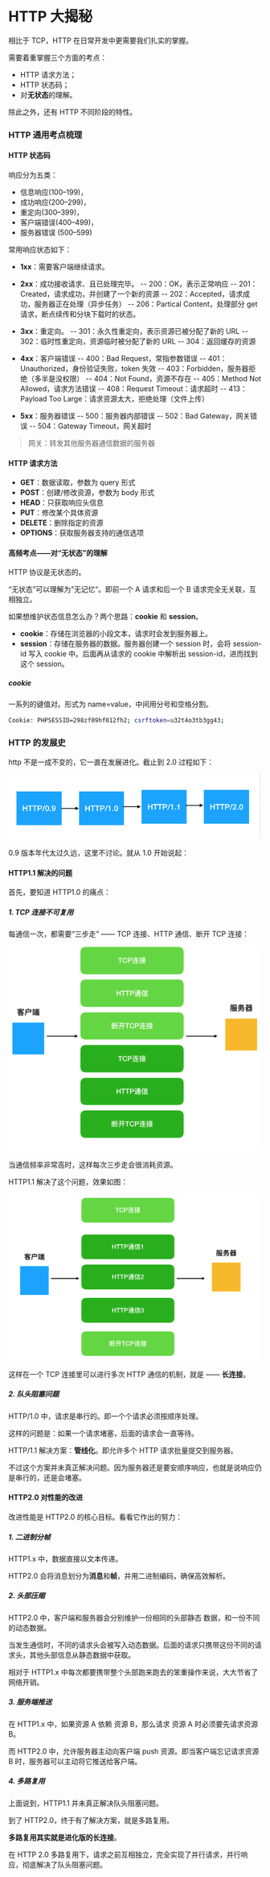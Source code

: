 # HTTP 大揭秘

相比于 TCP，HTTP 在日常开发中更需要我们扎实的掌握。

需要着重掌握三个方面的考点：

- HTTP 请求方法；
- HTTP 状态码；
- 对**无状态**的理解。

除此之外，还有 HTTP 不同阶段的特性。

### HTTP 通用考点梳理

#### HTTP 状态码

响应分为五类：

- 信息响应(100–199)，
- 成功响应(200–299)，
- 重定向(300–399)，
- 客户端错误(400–499)，
- 服务器错误 (500–599)

常用响应状态如下：

- **1xx**：需要客户端继续请求。

- **2xx**：成功接收请求、且已处理完毕。
  -- 200：OK，表示正常响应
  -- 201：Created，请求成功，并创建了一个新的资源
  -- 202：Accepted，请求成功，服务器正在处理（异步任务）
  -- 206：Partical Content，处理部分 get 请求，断点续传和分块下载时的状态。

- **3xx**：重定向。
  -- 301：永久性重定向，表示资源已被分配了新的 URL
  -- 302：临时性重定向，资源临时被分配了新的 URL
  -- 304：返回缓存的资源

- **4xx**：客户端错误
  -- 400：Bad Request，常指参数错误
  -- 401：Unauthorized，身份验证失败，token 失效
  -- 403：Forbidden，服务器拒绝（多半是没权限）
  -- 404：Not Found，资源不存在
  -- 405：Method Not Allowed，请求方法错误
  -- 408：Request Timeout：请求超时
  -- 413：Payload Too Large：请求资源太大，拒绝处理（文件上传）

- **5xx**：服务器错误
  -- 500：服务器内部错误
  -- 502：Bad Gateway，网关错误
  -- 504：Gateway Timeout，网关超时

> 网关：转发其他服务器通信数据的服务器

#### HTTP 请求方法

- **GET**：数据读取，参数为 query 形式
- **POST**：创建/修改资源，参数为 body 形式
- **HEAD**：只获取响应头信息
- **PUT**：修改某个具体资源
- **DELETE**：删除指定的资源
- **OPTIONS**：获取服务器支持的通信选项

#### 高频考点——对“无状态”的理解

HTTP 协议是无状态的。

“无状态”可以理解为”无记忆“。即前一个 A 请求和后一个 B 请求完全无关联，互相独立。

如果想维护状态信息怎么办？两个思路：**cookie** 和 **session**。

- **cookie**：存储在浏览器的小段文本，请求时会发到服务器上。
- **session**：存储在服务器的数据。服务器创建一个 session 时，会将 session-id 写入 cookie 中。后面再从请求的 cookie 中解析出 session-id，进而找到这个 session。

##### cookie

一系列的键值对。形式为 name=value，中间用分号和空格分割。

```sh
Cookie: PHPSESSID=298zf09hf012fh2; csrftoken=u32t4o3tb3gg43;
```

### HTTP 的发展史

http 不是一成不变的，它一直在发展进化。截止到 2.0 过程如下：

![8712AA1C-DAAE-4E43-AB90-26ECF3A09908](../image/8712AA1C-DAAE-4E43-AB90-26ECF3A09908.png)

0.9 版本年代太过久远，这里不讨论。就从 1.0 开始说起：

#### HTTP1.1 解决的问题

首先，要知道 HTTP1.0 的痛点：

##### 1. TCP 连接不可复用

每通信一次，都需要“三步走” —— TCP 连接、HTTP 通信、断开 TCP 连接：

![2BDFD233-2755-44E8-ACEB-A79E74515E1B](../image/2BDFD233-2755-44E8-ACEB-A79E74515E1B.png)

当通信频率非常高时，这样每次三步走会很消耗资源。

HTTP1.1 解决了这个问题，效果如图：

![F238716F-8787-41E9-BF62-CA5BDE61243C](../image/F238716F-8787-41E9-BF62-CA5BDE61243C.png)

这样在一个 TCP 连接里可以进行多次 HTTP 通信的机制，就是 —— **长连接**。

##### 2. 队头阻塞问题

HTTP/1.0 中，请求是串行的。即一个个请求必须按顺序处理。

这样的问题是：如果一个请求堵塞，后面的请求会一直等待。

HTTP/1.1 解决方案：**管线化**。即允许多个 HTTP 请求批量提交到服务器。

不过这个方案并未真正解决问题。因为服务器还是要安顺序响应，也就是说响应仍是串行的，还是会堵塞。

#### HTTP2.0 对性能的改进

改进性能是 HTTP2.0 的核心目标。看看它作出的努力：

##### 1. 二进制分帧

HTTP1.x 中，数据直接以文本传递。

HTTP2.0 会将消息划分为**消息**和**帧**，并用二进制编码，确保高效解析。

##### 2. 头部压缩

HTTP2.0 中，客户端和服务器会分别维护一份相同的头部静态 数据，和一份不同的动态数据。

当发生通信时，不同的请求头会被写入动态数据。后面的请求只携带这份不同的请求头，其他头部信息从静态数据中获取。

相对于 HTTP1.x 中每次都要携带整个头部跑来跑去的笨重操作来说，大大节省了网络开销。

##### 3. 服务端推送

在 HTTP1.x 中，如果资源 A 依赖 资源 B，那么请求 资源 A 时必须要先请求资源 B。

而 HTTP2.0 中，允许服务器主动向客户端 push 资源。即当客户端忘记请求资源 B 时，服务器可以主动将它推送给客户端。

##### 4. 多路复用

上面说到，HTTP1.1 并未真正解决队头阻塞问题。

到了 HTTP2.0，终于有了解决方案，就是多路复用。

**多路复用其实就是进化版的长连接**。

在 HTTP 2.0 多路复用下，请求之前互相独立，完全实现了并行请求，并行响应，彻底解决了队头阻塞问题。
